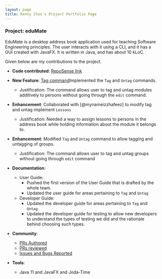 ```yaml
---
layout: page
title: Kenny Chon's Project Portfolio Page
---
```


### Project: eduMate

EduMate is a desktop address book application used for teaching Software Engineering principles. The user interacts with it using a CLI, and it has a GUI created with JavaFX. It is written in Java, and has about 10 kLoC.

Given below are my contributions to the project.

* **Code contributed**: [RepoSense link](https://nus-cs2103-ay2223s2.github.io/tp-dashboard/?search=kennycjy&breakdown=true)

* **New Feature**: [Tag command](https://github.com/AY2223S2-CS2103T-W14-2/tp/blob/master/src/main/java/seedu/address/logic/commands/TagCommand.java)Implemented the `Tag` and `Untag` commands.
  * Justification: The command allows user to tag and untag modules additively to persons without going through the `edit` command.
* **Enhancement**: Collaborated with [@mynameizzhafeez] to modify tag and untag implement `Lessons`
  * Justification: Needed a way to assign lessons to persons in the address book while holding information about the module it belongs to.
* **Enhancement**: Modified `Tag` and `Untag` command to allow tagging and untagging of groups.
  * Justification: The command allows user to tag and untag groups without going through `edit` command

* **Documentation**:
    * User Guide:
        * Pushed the first version of the User Guide that is drafted by the whole team.
        * Updated the user guide for areas pertaining to `Tag` and `Untag`
    * Developer Guide:
        * Updated the developer guide for areas pertaining to `Tag` and `Untag`
        * Updated the developer guide for testing to allow new developers to understand the types of testing we did and the rationale behind choosing such types.

* **Community**:
  * [PRs Authored](https://github.com/AY2223S2-CS2103T-W14-2/tp/pulls?q=is%3Apr+author%3Akennycjy)
  * [PRs reviewed](https://github.com/AY2223S2-CS2103T-W14-2/tp/pulls?q=is%3Apr+commenter%3Akennycjy+-author%3Akennycjy)
  * [Issues and Bugs Reported](https://github.com/AY2223S2-CS2103T-W14-2/tp/issues?q=is%3Aissue+author%3Akennycjy)

* **Tools**:
    * Java 11 and JavaFX and Joda-Time
